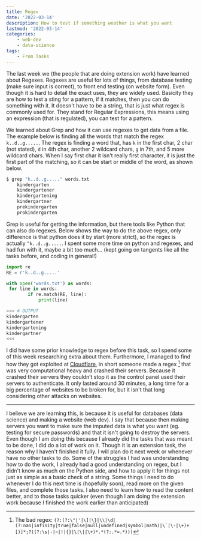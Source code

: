 ```yaml
---
title: Regex
date: '2022-03-14'
description: How to test if something weather is what you want
lastmod: '2022-03-14'
categories: 
    - web-dev
    - data-science
tags: 
    - From Tasks
---
```


The last week we (the people that are doing extension work) have learned about Regexes. Regexes are useful for lots of things, from database testing (make sure input is correct), to front end testing (on website form). Even though it is hard to detail the exact uses, they are widely used. Basicity they are how to test a sting for a pattern, if it matches, then you can do something with it. It doesn't have to be a string, that is just what regex is commonly used for. They stand for Regular Expressions, this means using an expression (that is regulated), you can test for a pattern.

We learned about Grep and how it can use regexes to get data from a file. The example below is finding all the words that match the regex `k..d..g.....`. The regex is finding a word that, has `k` in the first char, 2 char (not stated), `d` in 4th char, another 2 wildcard chars, `g` in 7th, and 5 more wildcard chars. When I say first char it isn't really first character, it is just the first part of the matching, so it can be start or middle of the word, as shown below.

```bash
$ grep "k..d..g....." words.txt
    kindergarten
    kindergartener
    kindergartening
    kindergartner
    prekindergarten
    prokindergarten
```

Grep is useful for getting the information, but there tools like Python that can also do regexes. Below shows the way to do the above regex, only difference is that python does it by start (more strict), so the regex is actually `^k..d..g.....`. I spent some more time on python and regexes, and had fun with it, maybe a bit too much... (kept going on tangents like all the tasks before, and coding in general!)

```python
import re
RE = r'k..d..g.....'

with open('words.txt') as words:
 for line in words:
        if re.match(RE, line):
            print(line)

>>> # OUTPUT
kindergarten
kindergartener
kindergartening
kindergartner
<<<
```

I did have some prior knowledge to regex before this task, so I spend some of this week researching extra about them. Furthermore, I managed to find how they got exploited at [Cloudflare][cloudflare-regex], in short someone made a regex [^1] that was very computational heavy and crashed their servers. Because it crashed their servers they couldn’t stop it as the control panel used their servers to authenticate. It only lasted around 30 minutes, a long time for a big percentage of websites to be broken for, but it isn't that long considering other attacks on websites.

---

I believe we are learning this, is because it is useful for databases (data science) and making a website (web dev). I say that because then making servers you want to make sure the imputed data is what you want (eg. testing for secure passwords) and that it isn't going to destroy the servers. Even though I am doing this because I already did the tasks that was meant to be done, I did do a lot of work on it. Though it is an extension task, the reason why I haven't finished it fully. I will plan do it next week or whenever have no other tasks to do. Some of the struggles I had was understanding how to do the work, I already had a good understanding on regex, but I didn't know as much on the Python side, and how to apply it for things not just as simple as a basic check of a string. Some things I need to do whenever I do this next time is (hopefully soon), read more on the given files, and complete those tasks. I also need to learn how to read the content better, and to those tasks quicker (even though I am doing the extension work because I finished the work earlier than anticipated)

<!-- The references -->
[^1]: The bad regex: ``(?:(?:\"|'|\]|\}|\\|\d|(?:nan|infinity|true|false|null|undefined|symbol|math)|\`|\-|\+)+[)]*;?((?:\s|-|~|!|{}|\|\||\+)*.*(?:.*=.*)))``
<!-- Links -->
[cloudflare-regex]: https://blog.cloudflare.com/details-of-the-cloudflare-outage-on-july-2-2019
